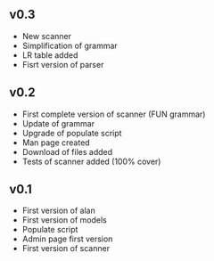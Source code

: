 ## v0.3
* New scanner
* Simplification of grammar
* LR table added
* Fisrt version of parser

## v0.2
* First complete version of scanner (FUN grammar)
* Update of grammar 
* Upgrade of populate script
* Man page created
* Download of files added
* Tests of scanner added (100% cover)

## v0.1

* First version of alan
* First version of models
* Populate script
* Admin page first version
* First version of scanner